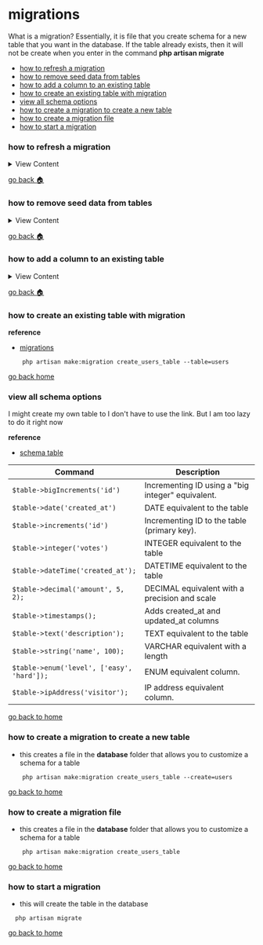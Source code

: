 # migrations

What is a migration? Essentially, it is file that you create schema for a new table
that you want in the database. If the table already exists, then it will not be
create when you enter in the command **php artisan migrate**

- [how to refresh a migration][refresh-table]
- [how to remove seed data from tables][rm-seed]
- [how to add a column to an existing table][add-col]
- [how to create an existing table with migration][ex-table]
- [view all schema options][schema]
- [how to create a migration to create a new table][new-table]
- [how to create a migration file][create]
- [how to start a migration][start]

[refresh-table]:#how-to-refresh-a-migration
[rm-seed]:#how-to-remove-seed-data-from-tables
[add-col]:#how-to-add-a-column-to-an-existing-table
[ex-table]:#how-to-create-an-existing-table-with-migration
[schema]:#view-all-schema-options
[new-table]:#how-to-create-a-migration-to-create-a-new-table
[home]:#migrations
[create]:#how-to-create-a-migration-file
[start]:#how-to-start-a-migration


### how to refresh a migration

<details>
<summary>
View Content
</summary>

:link: **Reference**
- [Rolling Back Migrations](https://laravel.com/docs/6.x/migrations#rolling-back-migrations)
---

:exclamation: **Note:** this will remove any columns from the migrations and then
add the columns back into the table. **This is perfect for** adding additional columns
to the table

---

```php
Schema::table('users', function (Blueprint $table) {
    $table->enum('sex',["male","female"]);
    $table->enum('plan',["free","monthly","annual"]);// added a new column to the schema
    $table->string("race",15);
});
```

```
php artisan migrate:refresh --path=./path/to/file
```

#### If you are only trying to refresh one migration file

1. In the migration file comment out the dropColum methods if the columns are not
in the table anymore

```php
public function down()
{
    Schema::table('users', function(Blueprint $table){
      // $table->dropColumn('sex');
      // $table->dropColumn("race");
      // $table->dropColumn('plan');
    });
}

```

2. Do the migration, and add the **path** flag to the command

```
 php artisan migrate:refresh  --path=./path/to/file

```


</details>

[go back :house:][home]


### how to remove seed data from tables

<details>
<summary>
View Content
</summary>

:link: **Reference**
- [laravel seed rollback after seeded to database](https://stackoverflow.com/questions/44729769/laravel-seed-rollback-after-seeded-to-database)
---
:exclamation: **Note:** If you seeded data and you remove all the data from table
this is the best way to do it.

```
php artisan migrate:refresh --seed
```

</details>

[go back :house:][home]


### how to add a column to an existing table

<details>
<summary>
View Content
</summary>

:link: **Reference**
- [Add a new column to existing table in a migration](https://stackoverflow.com/questions/16791613/add-a-new-column-to-existing-table-in-a-migration)
---
1. First make a migration file

```
php artisan make:migration add_col_user --create=users
```

2. Now, move the migration file to a new folder so that you can only migrate that
specific file

```
mkdir ./database/migrations/add_columns

mv ./database/migrations/add_col_user.php  ./database/migrations/add_columns/add_col_user.php
```

3. Open up the file and add any columns to the table. **Note** remove the **create**
static method and replace it with the **table** method

```php
public function up()
{   // this will add two columns to the table called sex and race
    Schema::table('users', function (Blueprint $table) {
        $table->enum('sex',["male","female"]);
        $table->string("race",25);
    });
}

```

4. Finally, do a migration to that specific folder

```
php artisan migrate  --path=./database/migrations/add_columns
```
5. And that should add the columns to the table

</details>

[go back :house:][home]

### how to create an existing table with migration

**reference**
- [migrations](https://laravel.com/docs/5.5/migrations)

```
    php artisan make:migration create_users_table --table=users
```

[go back home][home]


### view all schema options
I might create my own table to I don't have to use the link. But I am too lazy to
do it right now

**reference**
- [schema table](https://laravel.com/docs/4.2/schema)

Command|Description
--|--
`$table->bigIncrements('id')`|Incrementing ID using a "big integer" equivalent.
`$table->date('created_at')`|DATE equivalent to the table
`$table->increments('id')` | Incrementing ID to the table (primary key).
`$table->integer('votes')` | INTEGER equivalent to the table
`$table->dateTime('created_at');` | DATETIME equivalent to the table
`$table->decimal('amount', 5, 2);` | DECIMAL equivalent with a precision and scale
`$table->timestamps();` | Adds created_at and updated_at columns
`$table->text('description');` | TEXT equivalent to the table
`$table->string('name', 100);` | VARCHAR equivalent with a length
`$table->enum('level', ['easy', 'hard']);` | ENUM equivalent column.
`$table->ipAddress('visitor');` | IP address equivalent column.

[go back to home][home]


### how to create a migration to create a new table
- this creates a file in the **database** folder that allows you to customize a schema
for a table
```
    php artisan make:migration create_users_table --create=users
```
[go back to home][home]


### how to create a migration file
- this creates a file in the **database** folder that allows you to customize a schema
for a table
```
    php artisan make:migration create_users_table
```
[go back to home][home]

### how to start a migration
- this will create the table in the database
```
  php artisan migrate
```

[go back to home][home]

